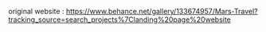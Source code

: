 original website : https://www.behance.net/gallery/133674957/Mars-Travel?tracking_source=search_projects%7Clanding%20page%20website
